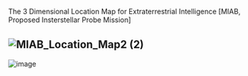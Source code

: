 The 3 Dimensional Location Map for Extraterrestrial Intelligence [MIAB, Proposed Insterstellar Probe Mission]

![MIAB_Location_Map2 (2)](https://user-images.githubusercontent.com/72024767/227725758-796cbabb-2bcb-4fcb-bd7e-e9f01591b63e.png)
----------------------------------------------------------------------------------------------------------------------------
![image](https://user-images.githubusercontent.com/72024767/227725857-927fe852-656f-45a0-b080-ea61c8c3697e.png)




